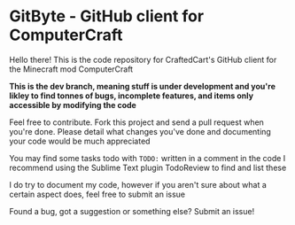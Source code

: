 # GitByte - GitHub client for ComputerCraft
Hello there! This is the code repository for CraftedCart's GitHub client for the Minecraft mod ComputerCraft

**This is the dev branch, meaning stuff is under development and you're likley to find tonnes of bugs, incomplete features, and items only accessible by modifying the code**

Feel free to contribute. Fork this project and send a pull request when you're done. Please detail what changes you've done and documenting your code would be much appreciated

You may find some tasks todo with `TODO:` written in a comment in the code
I recommend using the Sublime Text plugin TodoReview to find and list these

I do try to document my code, however if you aren't sure about what a certain aspect does, feel free to submit an issue

Found a bug, got a suggestion or something else? Submit an issue!
